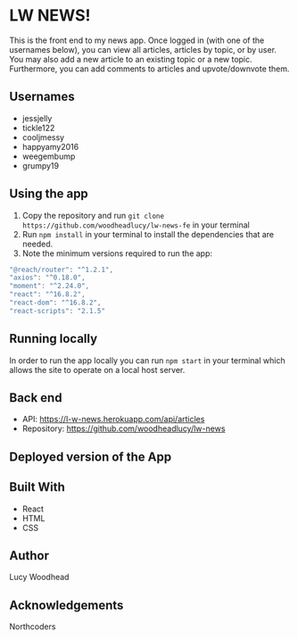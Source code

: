 # LW NEWS!

This is the front end to my news app. Once logged in (with one of the usernames below), you can view all articles, articles by topic, or by user. You may also add a new article to an existing topic or a new topic. Furthermore, you can add comments to articles and upvote/downvote them.

## Usernames

- jessjelly
- tickle122
- cooljmessy
- happyamy2016
- weegembump
- grumpy19

## Using the app

1. Copy the repository and run `git clone https://github.com/woodheadlucy/lw-news-fe` in your terminal
2. Run `npm install` in your terminal to install the dependencies that are needed.
3. Note the minimum versions required to run the app:

```js
"@reach/router": "^1.2.1",
"axios": "^0.18.0",
"moment": "^2.24.0",
"react": "^16.8.2",
"react-dom": "^16.8.2",
"react-scripts": "2.1.5"
```

## Running locally

In order to run the app locally you can run `npm start` in your terminal which allows the site to operate on a local host server.

## Back end

- API: https://l-w-news.herokuapp.com/api/articles
- Repository: https://github.com/woodheadlucy/lw-news

## Deployed version of the App

## Built With

- React
- HTML
- CSS

## Author

Lucy Woodhead

## Acknowledgements

Northcoders
